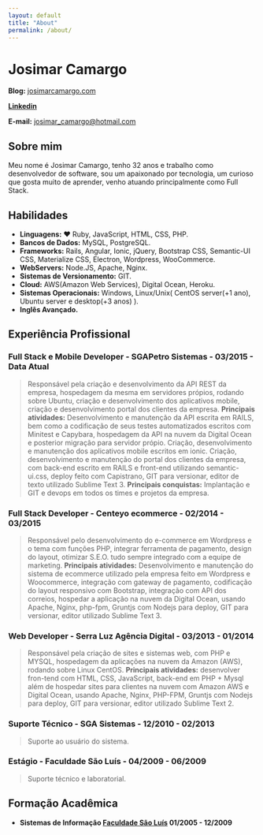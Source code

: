 ```yaml
---
layout: default
title: "About"
permalink: /about/
---
```


# Josimar Camargo

**Blog:** [josimarcamargo.com](https://josimarcamargo.com)

**[Linkedin](www.linkedin.com/in/josimar-camargo)**

**E-mail:** josimar_camargo@hotmail.com

## Sobre mim

Meu nome é Josimar Camargo, tenho 32 anos e trabalho como desenvolvedor de software, sou um apaixonado por tecnologia, um curioso que gosta muito de aprender, venho atuando principalmente como Full Stack.

## Habilidades

* **Linguagens:** :heart: Ruby, JavaScript, HTML, CSS, PHP.
* **Bancos de Dados:** MySQL, PostgreSQL.
* **Frameworks:** Rails, Angular, Ionic, jQuery, Bootstrap CSS, Semantic-UI CSS, Materialize CSS, Electron, Wordpress, WooCommerce.
* **WebServers:** Node.JS, Apache, Nginx.
* **Sistemas de Versionamento:** GIT.
* **Cloud:** AWS(Amazon Web Services), Digital Ocean, Heroku.
* **Sistemas Operacionais:** Windows, Linux/Unix( CentOS server(+1 ano), Ubuntu server e desktop(+3 anos) ).
* **Inglês Avançado.**

## Experiência Profissional

### Full Stack e Mobile Developer - SGAPetro Sistemas - 03/2015 - Data Atual
> Responsável pela criação e desenvolvimento da API REST da empresa, hospedagem da mesma em servidores própios, rodando sobre Ubuntu, criação e desenvolvimento dos aplicativos mobile, criação e desenvolvimento portal dos clientes da empresa. **Principais atividades:** Desenvolvimento e manutenção da API escrita em RAILS, bem como a codificação de seus testes automatizados escritos com Minitest e Capybara, hospedagem da API na nuvem da Digital Ocean e posterior migração para servidor própio. Criação, desenvolvimento e manutenção dos aplicativos mobile escritos em ionic. Criação, desenvolvimento e manutenção do portal dos clientes da empresa, com back-end escrito em RAILS e front-end utilizando semantic-ui.css, deploy feito com Capistrano, GIT para versionar, editor de texto utilizado Sublime Text 3. **Principais conquistas:** Implantação e GIT e devops em todos os times e projetos da empresa.

### Full Stack Developer - Centeyo ecommerce - 02/2014 - 03/2015
> Responsável pelo desenvolvimento do e-commerce em Wordpress e o tema com funções PHP, integrar ferramenta de pagamento, design do layout, otimizar S.E.O. tudo sempre integrado com a equipe de marketing. **Principais atividades:** Desenvolvimento e manutenção do sistema de ecommerce utilizado pela empresa feito em Wordpress e Woocommerce, integração com gateway de pagamento, codificação do layout responsivo com Bootstrap, integração com API dos correios, hospedar a aplicação na nuvem da Digital Ocean, usando Apache, Nginx, php­-fpm, Gruntjs com Nodejs para deploy, GIT para versionar, editor utilizado Sublime Text 3.

### Web Developer - Serra Luz Agência Digital - 03/2013 - 01/2014
> Responsável pela criação de sites e sistemas web, com PHP e MYSQL, hospedagem da aplicações na nuvem da Amazon (AWS), rodando sobre Linux CentOS. **Principais atividades:** desenvolver fron-t­end com HTML, CSS, JavaScript, back­-end em PHP + Mysql além de hospedar sites para clientes na nuvem com Amazon AWS e Digital Ocean, usando Apache, Nginx, PHP-FPM, Gruntjs com Nodejs para deploy, GIT para versionar, editor utilizado Sublime Text 2.

### Suporte Técnico - SGA Sistemas - 12/2010 - 02/2013
> Suporte ao usuário do sistema.

### Estágio - Faculdade São Luís - 04/2009 - 06/2009
> Suporte técnico e laboratorial.

## Formação Acadêmica

* **Sistemas de Informação [Faculdade São Luís](http://saoluis.br/) 01/2005 - 12/2009**
